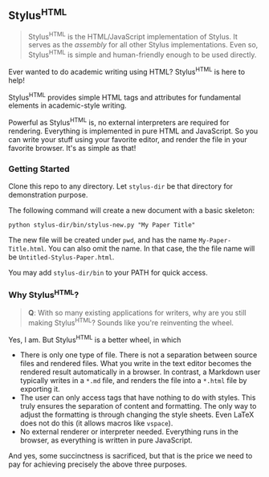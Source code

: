 ## Stylus<sup style="font-variant: small-caps">HTML</sup>

> Stylus<sup style="font-variant: small-caps">HTML</sup> is the HTML/JavaScript implementation of Stylus. It serves as the *assembly* for all other Stylus implementations. Even so, Stylus<sup style="font-variant: small-caps">HTML</sup> is simple and human-friendly enough to be used directly.

Ever wanted to do academic writing using HTML? Stylus<sup style="font-variant: small-caps">HTML</sup> is here to help!

Stylus<sup style="font-variant: small-caps">HTML</sup> provides simple HTML tags and attributes for fundamental elements in academic-style writing. 

Powerful as Stylus<sup style="font-variant: small-caps">HTML</sup> is, no external interpreters are required for rendering. Everything is implemented in pure HTML and JavaScript. So you can write your stuff using your favorite editor, and render the file in your favorite browser. It's as simple as that!

### Getting Started

Clone this repo to any directory. Let `stylus-dir` be that directory for demonstration purpose.

The following command will create a new document with a basic skeleton:

```
python stylus-dir/bin/stylus-new.py "My Paper Title"
```

The new file will be created under `pwd`, and has the name `My-Paper-Title.html`. You can also omit the name. In that case, the the file name will be `Untitled-Stylus-Paper.html`.

You may add `stylus-dir/bin` to your PATH for quick access.

### Why Stylus<sup style="font-variant: small-caps">HTML</sup>?
> **Q**: With so many existing applications for writers, why are you still making Stylus<sup style="font-variant: small-caps">HTML</sup>? Sounds like you're reinventing the wheel. 

Yes, I am. But Stylus<sup style="font-variant: small-caps">HTML</sup> is a better wheel, in which

- There is only one type of file. There is not a separation between source files and rendered files. What you write in the text editor becomes the rendered result automatically in a browser. In contrast, a Markdown user typically writes in a `*.md` file, and renders the file into a `*.html` file by exporting it. 
- The user can only access tags that have nothing to do with styles. This truly ensures the separation of content and formatting. The only way to adjust the formatting is through changing the style sheets. Even LaTeX does not do this (it allows macros like `vspace`). 
- No external renderer or interpreter needed. Everything runs in the browser, as everything is written in pure JavaScript.

And yes, some succinctness is sacrificed, but that is the price we need to pay for achieving precisely the above three purposes.